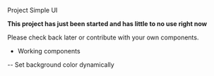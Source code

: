Project Simple UI

**This project has just been started and has little to no use right now**

Please check back later or contribute with your own components.

- Working components

 -- Set background color dynamically

